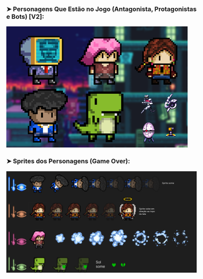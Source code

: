 
### ➤ Personagens Que Estão no Jogo (Antagonista, Protagonistas e Bots) [V2]:

![Design and Development](https://github.com/CEJJStudios/O_Gestor_Louco_The_Game/blob/main/Personagens/BANNER%20PERSONAGENS.png)

### ➤ Sprites dos Personagens (Game Over):

![Design and Development](https://github.com/CEJJStudios/O_Gestor_Louco_The_Game/blob/main/Personagens/Game%20Over.png)
